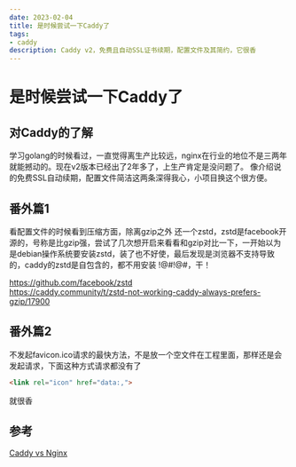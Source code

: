 ```yaml
---
date: 2023-02-04
title: 是时候尝试一下Caddy了
tags:
- caddy
description: Caddy v2，免费且自动SSL证书续期，配置文件及其简约，它很香
---
```

# 是时候尝试一下Caddy了
## 对Caddy的了解
学习golang的时候看过，一直觉得离生产比较远，nginx在行业的地位不是三两年就能撼动的。现在v2版本已经出了2年多了，上生产肯定是没问题了。
像介绍说的免费SSL自动续期，配置文件简洁这两条深得我心，小项目换这个很方便。
## 番外篇1
看配置文件的时候看到压缩方面，除离gzip之外 还一个zstd，zstd是facebook开源的，号称是比gzip强，尝试了几次想开启来看看和gzip对比一下，一开始以为是debian操作系统要安装zstd，装了也不好使，最后发现是浏览器不支持导致的，caddy的zstd是自包含的，都不用安装 !@#!@#$%%$，干！  

https://github.com/facebook/zstd  
https://caddy.community/t/zstd-not-working-caddy-always-prefers-gzip/17900

## 番外篇2
不发起favicon.ico请求的最快方法，不是放一个空文件在工程里面，那样还是会发起请求，下面这种方式请求都没有了   
```html
<link rel="icon" href="data:,">
```
就很香
## 参考
[Caddy vs Nginx](https://blog.tjll.net/reverse-proxy-hot-dog-eating-contest-caddy-vs-nginx/)


